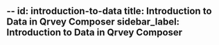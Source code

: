 --
id: introduction-to-data
title: Introduction to Data in Qrvey Composer
sidebar_label: Introduction to Data in Qrvey Composer
---
